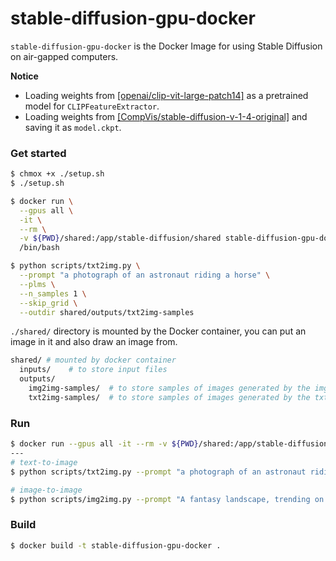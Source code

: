 # stable-diffusion-gpu-docker

`stable-diffusion-gpu-docker` is the Docker Image for using Stable Diffusion on air-gapped computers.

**Notice**

- Loading weights from [[openai/clip-vit-large-patch14]](https://huggingface.co/openai/clip-vit-large-patch14) as a pretrained model for `CLIPFeatureExtractor`.
- Loading weights from [[CompVis/stable-diffusion-v-1-4-original]](https://huggingface.co/CompVis/stable-diffusion-v-1-4-original) and saving it as `model.ckpt`.


### Get started

```bash
$ chmox +x ./setup.sh
$ ./setup.sh

$ docker run \
  --gpus all \
  -it \
  --rm \
  -v ${PWD}/shared:/app/stable-diffusion/shared stable-diffusion-gpu-docker \
  /bin/bash

$ python scripts/txt2img.py \
  --prompt "a photograph of an astronaut riding a horse" \
  --plms \
  --n_samples 1 \
  --skip_grid \
  --outdir shared/outputs/txt2img-samples
```

`./shared/` directory is mounted by the Docker container, you can put an image in it and also draw an image from.

```bash
shared/ # mounted by docker container
  inputs/    # to store input files
  outputs/
    img2img-samples/  # to store samples of images generated by the img2img model
    txt2img-samples/  # to store samples of images generated by the txt2img model
```

### Run



```bash
$ docker run --gpus all -it --rm -v ${PWD}/shared:/app/stable-diffusion/shared stable-diffusion-gpu-docker /bin/bash
---
# text-to-image
$ python scripts/txt2img.py --prompt "a photograph of an astronaut riding a horse" --plms --n_samples 1 --skip_grid --outdir shared/outputs/txt2img-samples

# image-to-image
$ python scripts/img2img.py --prompt "A fantasy landscape, trending on artstation" --init-img shared/inputs/sketch-mountains-input.jpg --strength 0.8 --outdir shared/outputs/img2img-samples
```

### Build

```bash
$ docker build -t stable-diffusion-gpu-docker .
```

<!-- ### Distribute

```bash
$ docker pull docker/dockerfile:1
$ docker pull pytorch/pytorch:1.12.1-cuda11.3-cudnn8-runtime

$ docker save docker/dockerfile:1 -o dockerimages/img_dockerfile-1.tar
$ docker save pytorch/pytorch:1.12.1-cuda11.3-cudnn8-runtime -o dockerimages/img_pytorch-cuda-runtime.tar
$ docker save stable-diffusion-gpu-docker -o dockerimages/img_stable-diffusion-gpu-docker.tar
``` -->